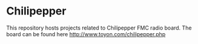 Chilipepper
===========

This repository hosts projects related to Chilipepper FMC radio board. The board can be found here
http://www.toyon.com/chilipepper.php



